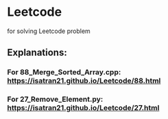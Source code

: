# Leetcode
for solving Leetcode problem

## Explanations:
### For 88_Merge_Sorted_Array.cpp: https://isatran21.github.io/Leetcode/88.html
### For 27_Remove_Element.py: https://isatran21.github.io/Leetcode/27.html

